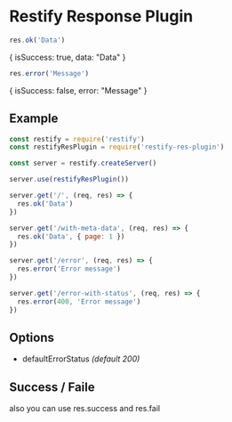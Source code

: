 # Restify Response Plugin

```js
res.ok('Data')
```

{
  isSuccess: true,
  data: "Data"
}

```js
res.error('Message')
```

{
  isSuccess: false,
  error: "Message"
}

## Example
```js
const restify = require('restify')
const restifyResPlugin = require('restify-res-plugin')

const server = restify.createServer()

server.use(restifyResPlugin())

server.get('/', (req, res) => {
  res.ok('Data')
})

server.get('/with-meta-data', (req, res) => {
  res.ok('Data', { page: 1 })
})

server.get('/error', (req, res) => {
  res.error('Error message')
})

server.get('/error-with-status', (req, res) => {
  res.error(400, 'Error message')
})
```

## Options

* defaultErrorStatus _(default 200)_

## Success / Faile

also you can use res.success and res.fail
